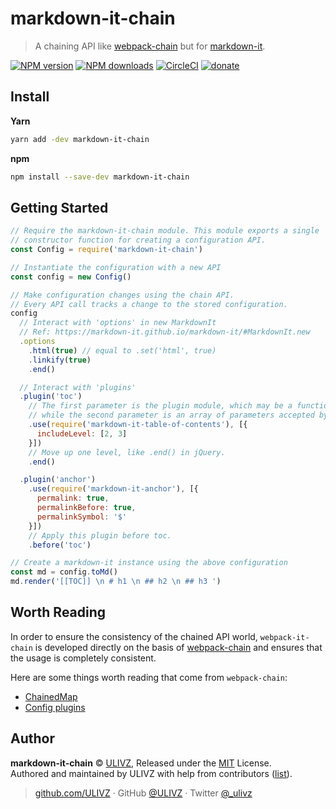 # markdown-it-chain

> A chaining API like [webpack-chain](https://github.com/neutrinojs/webpack-chain) but for [markdown-it](https://markdown-it.github.io/markdown-it/).

[![NPM version](https://img.shields.io/npm/v/markdown-it-chain.svg?style=flat)](https://npmjs.com/package/markdown-it-chain) [![NPM downloads](https://img.shields.io/npm/dm/markdown-it-chain.svg?style=flat)](https://npmjs.com/package/markdown-it-chain) [![CircleCI](https://circleci.com/gh/ULIVZ/markdown-it-chain/tree/master.svg?style=shield)](https://circleci.com/gh/ULIVZ/markdown-it-chain/tree/master)  [![donate](https://img.shields.io/badge/$-donate-ff69b4.svg?maxAge=2592000&style=flat)](https://github.com/ULIVZ/donate)

## Install

**Yarn**

```bash
yarn add -dev markdown-it-chain
```

**npm**

```bash
npm install --save-dev markdown-it-chain
```

## Getting Started

```js
// Require the markdown-it-chain module. This module exports a single
// constructor function for creating a configuration API.
const Config = require('markdown-it-chain')

// Instantiate the configuration with a new API
const config = new Config()

// Make configuration changes using the chain API.
// Every API call tracks a change to the stored configuration.
config
  // Interact with 'options' in new MarkdownIt
  // Ref: https://markdown-it.github.io/markdown-it/#MarkdownIt.new
  .options
    .html(true) // equal to .set('html', true)
    .linkify(true)
    .end()

  // Interact with 'plugins'
  .plugin('toc')
    // The first parameter is the plugin module, which may be a function
    // while the second parameter is an array of parameters accepted by the plugin.
    .use(require('markdown-it-table-of-contents'), [{
      includeLevel: [2, 3]
    }])
    // Move up one level, like .end() in jQuery.
    .end()

  .plugin('anchor')
    .use(require('markdown-it-anchor'), [{
      permalink: true,
      permalinkBefore: true,
      permalinkSymbol: '$'
    }])
    // Apply this plugin before toc.
    .before('toc')

// Create a markdown-it instance using the above configuration
const md = config.toMd()
md.render('[[TOC]] \n # h1 \n ## h2 \n ## h3 ')
```

## Worth Reading

In order to ensure the consistency of the chained API world, `webpack-it-chain` is developed directly on the basis of [webpack-chain](https://github.com/neutrinojs/webpack-chain) and ensures that the usage is completely consistent.

Here are some things worth reading that come from `webpack-chain`:

- [ChainedMap](https://github.com/neutrinojs/webpack-chain#chainedmap)
- [Config plugins](https://github.com/neutrinojs/webpack-chain#config-plugins)

## Author

**markdown-it-chain** © [ULIVZ](https://github.com/ULIVZ), Released under the [MIT](./LICENSE) License.<br>
Authored and maintained by ULIVZ with help from contributors ([list](https://github.com/ULIVZ/markdown-it-chain/contributors)).

> [github.com/ULIVZ](https://github.com/ULIVZ) · GitHub [@ULIVZ](https://github.com/ULIVZ) · Twitter [@_ulivz](https://twitter.com/_ulivz)
